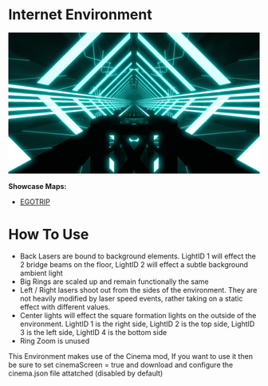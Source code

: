 # Internet Environment
![Internet Environment](Internet.png)

**Showcase Maps:**
- [EGOTRIP](https://beatsaver.com/maps/3b54e)

# How To Use

- Back Lasers are bound to background elements. LightID 1 will effect the 2 bridge beams on the floor, LightID 2 will effect a subtle background ambient light
- Big Rings are scaled up and remain functionally the same
- Left / Right lasers shoot out from the sides of the environment. They are not heavily modified by laser speed events, rather taking on a static effect with different values.
- Center lights will effect the square formation lights on the outside of the environment. LightID 1 is the right side, LightID 2 is the top side, LightID 3 is the left side, LightID 4 is the bottom side
- Ring Zoom is unused

This Environment makes use of the Cinema mod, If you want to use it then be sure to set cinemaScreen = true and download and configure the cinema.json file attatched (disabled by default)